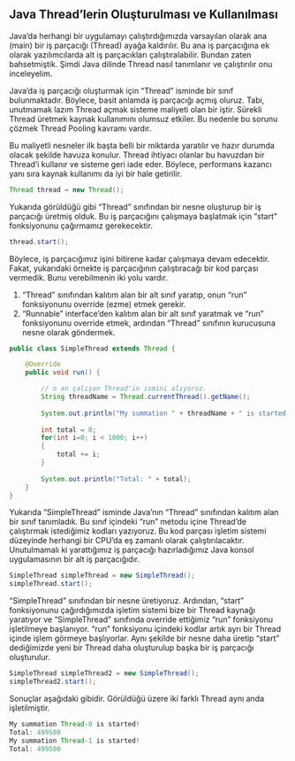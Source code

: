 ## Java Thread’lerin Oluşturulması ve Kullanılması

Java’da herhangi bir uygulamayı çalıştırdığımızda varsayılan olarak ana (main) bir iş parçacığı (Thread) ayağa kaldırılır. Bu ana iş parçacığına ek olarak yazılımcılarda alt iş parçacıkları çalıştıralabilir. Bundan zaten bahsetmiştik. Şimdi Java dilinde Thread nasıl tanımlanır ve çalıştırılır onu inceleyelim.

Java’da iş parçacığı oluşturmak için “Thread” isminde bir sınıf bulunmaktadır. Böylece, basit anlamda iş parçacığı açmış oluruz. Tabi, unutmamak lazım Thread açmak sisteme maliyeti olan bir iştir. Sürekli Thread üretmek kaynak kullanımını olumsuz etkiler. Bu nedenle bu sorunu çözmek Thread Pooling kavramı vardır. 

Bu maliyetli nesneler ilk başta belli bir miktarda yaratılır ve hazır durumda olacak şekilde havuza konulur. Thread ihtiyacı olanlar bu havuzdan bir Thread’i kullanır ve sisteme geri iade eder. Böylece, performans kazancı yanı sıra kaynak kullanımı da iyi bir hale getirilir.

```java
Thread thread = new Thread();
```

Yukarıda görüldüğü gibi “Thread” sınıfından bir nesne oluşturup bir iş parçacığı üretmiş olduk. Bu iş parçacığını çalışmaya başlatmak için “start” fonksiyonunu çağırmamız gerekecektir.

```java
thread.start();
```

Böylece, iş parçacığımız işini bitirene kadar çalışmaya devam edecektir. Fakat, yukarıdaki örnekte iş parçacığının çalıştıracağı bir kod parçası vermedik. Bunu verebilmenin iki yolu vardır. 

1.	“Thread” sınıfından kalıtım alan bir alt sınıf yaratıp, onun “run” fonksiyonunu override (ezme) etmek gerekir.
2.	“Runnable” interface’den kalıtım alan bir alt sınıf yaratmak ve “run” fonksiyonunu override etmek, ardından “Thread” sınıfının kurucusuna nesne olarak göndermek.

```java
public class SimpleThread extends Thread {

	@Override
	public void run() {
```

```java
		// o an çalışan Thread'in ismini alıyoruz.
		String threadName = Thread.currentThread().getName();
		
		System.out.println("My summation " + threadName + " is started!");
		
		int total = 0;
		for(int i=0; i < 1000; i++) 
		{
			total += i;
		}
		
		System.out.println("Total: " + total);
	}
}
```

Yukarıda “SimpleThread” isminde Java’nın “Thread” sınıfından kalıtım alan bir sınıf tanımladık. Bu sınıf içindeki “run” metodu içine Thread’de çalıştırmak istediğimiz kodları yazıyoruz. Bu kod parçası işletim sistemi düzeyinde herhangi bir CPU’da eş zamanlı olarak çalıştırılacaktır. Unutulmamalı ki yarattığımız iş parçacığı hazırladığımız Java konsol uygulamasının bir alt iş parçacığıdır.

```java
SimpleThread simpleThread = new SimpleThread();
simpleThread.start();
```

“SimpleThread” sınıfından bir nesne üretiyoruz. Ardından, “start” fonksiyonunu çağırdığımızda işletim sistemi bize bir Thread kaynağı yaratıyor ve “SimpleThread” sınıfında override ettiğimiz “run” fonksiyonu işletilmeye başlanıyor. “run” fonksiyonu içindeki kodlar artık ayrı bir Thread içinde işlem görmeye başlıyorlar. Aynı şekilde bir nesne daha üretip “start” dediğimizde yeni bir Thread daha oluşturulup başka bir iş parçacığı oluşturulur.

```java
SimpleThread simpleThread2 = new SimpleThread();
simpleThread2.start();
```

Sonuçlar aşağıdaki gibidir. Görüldüğü üzere iki farklı Thread aynı anda işletilmiştir.

```java
My summation Thread-0 is started!
Total: 499500
My summation Thread-1 is started!
Total: 499500
```

